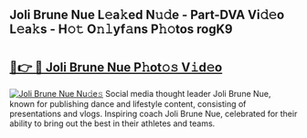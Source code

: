 ## Joli Brune Nue L𝚎a𝚔ed N𝚞𝚍e - Part-DVA Vi𝚍𝚎o L𝚎a𝚔s - H𝚘𝚝 O𝚗𝚕yf𝚊ns P𝚑𝚘tos rogK9

# <h2><a href="http://kfc68bc.oniu.top/?m=Joli+Brune+Nue">🔗👉 🔴 Joli Brune Nue P𝚑ot𝚘𝚜 V𝚒d𝚎o</a></h2>

[![Joli Brune Nue Nu𝚍e𝚜](https://i.imgur.com/0qMVB7G.gif)](http://kfc68bc.oniu.top/?m=Joli+Brune+Nue)
Social media thought leader Joli Brune Nue, known for publishing dance and lifestyle content, consisting of presentations and vlogs. Inspiring coach Joli Brune Nue, celebrated for their ability to bring out the best in their athletes and teams.  
